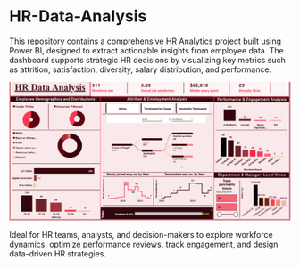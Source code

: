 # HR-Data-Analysis
This repository contains a comprehensive HR Analytics project built using Power BI, designed to extract actionable insights from employee data. The dashboard supports strategic HR decisions by visualizing key metrics such as attrition, satisfaction, diversity, salary distribution, and performance.


<img src = "https://github.com/DataRitika/HR-Data-Analysis/blob/681500f3b0857258020b5b8ae546fdf2742c4d89/DashboardHRProject_Image1.png" alt = "Image Description" width = "600" >


Ideal for HR teams, analysts, and decision-makers to explore workforce dynamics, optimize performance reviews, track engagement, and design data-driven HR strategies.

